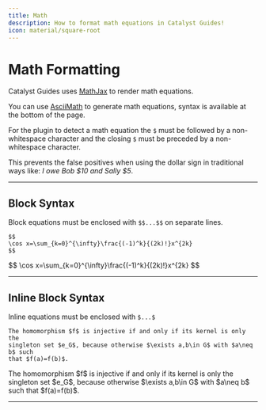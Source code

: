 ```yaml
---
title: Math
description: How to format math equations in Catalyst Guides!
icon: material/square-root
---
```


# Math Formatting

Catalyst Guides uses [MathJax](https://www.mathjax.org) to render math equations.

You can use [AsciiMath](https://asciimath.org) to generate math equations, syntax is available at the bottom of the page.

For the plugin to detect a math equation the `$` must be followed by a non-whitespace character and the closing `$` must be preceded by a non-whitespace character.

This prevents the false positives when using the dollar sign in traditional ways like: *I owe Bob $10 and Sally $5*.

---

## Block Syntax

Block equations must be enclosed with `$$...$$` on separate lines.

```
$$
\cos x=\sum_{k=0}^{\infty}\frac{(-1)^k}{(2k)!}x^{2k}
$$
```

<div class="result" markdown>
$$
\cos x=\sum_{k=0}^{\infty}\frac{(-1)^k}{(2k)!}x^{2k}
$$
</div>

---

## Inline Block Syntax

Inline equations must be enclosed with `$...$`

```
The homomorphism $f$ is injective if and only if its kernel is only the
singleton set $e_G$, because otherwise $\exists a,b\in G$ with $a\neq b$ such
that $f(a)=f(b)$.
```

<div class="result" markdown>
The homomorphism $f$ is injective if and only if its kernel is only the
singleton set $e_G$, because otherwise $\exists a,b\in G$ with $a\neq b$ such
that $f(a)=f(b)$.
</div>

---
